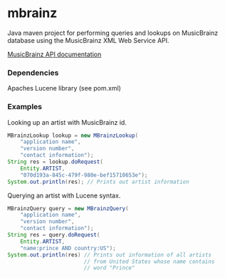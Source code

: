 # mbrainz

Java maven project for performing queries and lookups on MusicBrainz database using the MusicBrainz XML Web Service API.

[MusicBrainz API documentation](https://musicbrainz.org/doc/Development/XML_Web_Service/Version_2)
  
### Dependencies  
Apaches Lucene library (see pom.xml)

### Examples

Looking up an artist with MusicBrainz id.
```java
MBrainzLookup lookup = new MBrainzLookup(
    "application name", 
    "version number", 
    "contact information");
String res = lookup.doRequest(
    Entity.ARTIST, 
    "070d193a-845c-479f-980e-bef15710653e");
System.out.println(res); // Prints out artist information
```

Querying an artist with Lucene syntax.
```java
MBrainzQuery query = new MBrainzQuery(
    "application name", 
    "version number", 
    "contact information");
String res = query.doRequest(
    Entity.ARTIST, 
    "name:prince AND country:US");
System.out.println(res) // Prints out information of all artists 
                        // from United States whose name contains
                        // word "Prince"
```

